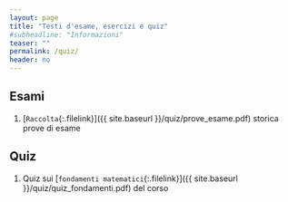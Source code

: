 ```yaml
---
layout: page
title: "Testi d'esame, esercizi e quiz"
#subheadline: "Informazioni"
teaser: ""
permalink: /quiz/
header: no
---
```


## Esami

1. [`Raccolta`{:.filelink}]({{ site.baseurl }}/quiz/prove_esame.pdf) storica prove di esame 

## Quiz

1. Quiz sui [`fondamenti matematici`{:.filelink}]({{ site.baseurl }}/quiz/quiz_fondamenti.pdf) del corso
